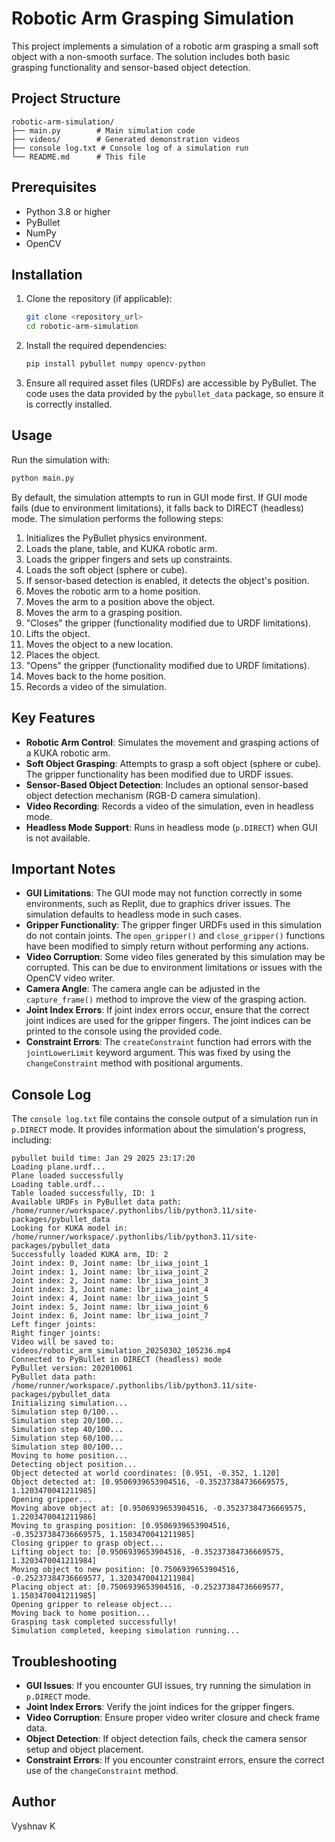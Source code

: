 # Robotic Arm Grasping Simulation

This project implements a simulation of a robotic arm grasping a small soft object with a non-smooth surface. The solution includes both basic grasping functionality and sensor-based object detection.

## Project Structure

```
robotic-arm-simulation/
├── main.py        # Main simulation code
├── videos/        # Generated demonstration videos
├── console log.txt # Console log of a simulation run
└── README.md      # This file
```

## Prerequisites

- Python 3.8 or higher
- PyBullet
- NumPy
- OpenCV

## Installation

1. Clone the repository (if applicable):

    ```bash
    git clone <repository_url>
    cd robotic-arm-simulation
    ```

2. Install the required dependencies:

    ```bash
    pip install pybullet numpy opencv-python
    ```

3. Ensure all required asset files (URDFs) are accessible by PyBullet. The code uses the data provided by the `pybullet_data` package, so ensure it is correctly installed.

## Usage

Run the simulation with:

```bash
python main.py
```

By default, the simulation attempts to run in GUI mode first. If GUI mode fails (due to environment limitations), it falls back to DIRECT (headless) mode. The simulation performs the following steps:

1. Initializes the PyBullet physics environment.
2. Loads the plane, table, and KUKA robotic arm.
3. Loads the gripper fingers and sets up constraints.
4. Loads the soft object (sphere or cube).
5. If sensor-based detection is enabled, it detects the object's position.
6. Moves the robotic arm to a home position.
7. Moves the arm to a position above the object.
8. Moves the arm to a grasping position.
9. "Closes" the gripper (functionality modified due to URDF limitations).
10. Lifts the object.
11. Moves the object to a new location.
12. Places the object.
13. "Opens" the gripper (functionality modified due to URDF limitations).
14. Moves back to the home position.
15. Records a video of the simulation.

## Key Features

- **Robotic Arm Control**: Simulates the movement and grasping actions of a KUKA robotic arm.
- **Soft Object Grasping**: Attempts to grasp a soft object (sphere or cube). The gripper functionality has been modified due to URDF issues.
- **Sensor-Based Object Detection**: Includes an optional sensor-based object detection mechanism (RGB-D camera simulation).
- **Video Recording**: Records a video of the simulation, even in headless mode.
- **Headless Mode Support**: Runs in headless mode (`p.DIRECT`) when GUI is not available.

## Important Notes

- **GUI Limitations**: The GUI mode may not function correctly in some environments, such as Replit, due to graphics driver issues. The simulation defaults to headless mode in such cases.
- **Gripper Functionality**: The gripper finger URDFs used in this simulation do not contain joints. The `open_gripper()` and `close_gripper()` functions have been modified to simply return without performing any actions.
- **Video Corruption**: Some video files generated by this simulation may be corrupted. This can be due to environment limitations or issues with the OpenCV video writer.
- **Camera Angle**: The camera angle can be adjusted in the `capture_frame()` method to improve the view of the grasping action.
- **Joint Index Errors**: If joint index errors occur, ensure that the correct joint indices are used for the gripper fingers. The joint indices can be printed to the console using the provided code.
- **Constraint Errors**: The `createConstraint` function had errors with the `jointLowerLimit` keyword argument. This was fixed by using the `changeConstraint` method with positional arguments.

## Console Log

The `console log.txt` file contains the console output of a simulation run in `p.DIRECT` mode. It provides information about the simulation's progress, including:

```
pybullet build time: Jan 29 2025 23:17:20
Loading plane.urdf...
Plane loaded successfully
Loading table.urdf...
Table loaded successfully, ID: 1
Available URDFs in PyBullet data path: /home/runner/workspace/.pythonlibs/lib/python3.11/site-packages/pybullet_data
Looking for KUKA model in: /home/runner/workspace/.pythonlibs/lib/python3.11/site-packages/pybullet_data
Successfully loaded KUKA arm, ID: 2
Joint index: 0, Joint name: lbr_iiwa_joint_1
Joint index: 1, Joint name: lbr_iiwa_joint_2
Joint index: 2, Joint name: lbr_iiwa_joint_3
Joint index: 3, Joint name: lbr_iiwa_joint_4
Joint index: 4, Joint name: lbr_iiwa_joint_5
Joint index: 5, Joint name: lbr_iiwa_joint_6
Joint index: 6, Joint name: lbr_iiwa_joint_7
Left finger joints:
Right finger joints:
Video will be saved to: videos/robotic_arm_simulation_20250302_105236.mp4
Connected to PyBullet in DIRECT (headless) mode
PyBullet version: 202010061
PyBullet data path: /home/runner/workspace/.pythonlibs/lib/python3.11/site-packages/pybullet_data
Initializing simulation...
Simulation step 0/100...
Simulation step 20/100...
Simulation step 40/100...
Simulation step 60/100...
Simulation step 80/100...
Moving to home position...
Detecting object position...
Object detected at world coordinates: [0.951, -0.352, 1.120]
Object detected at: [0.9506939653904516, -0.35237384736669575, 1.1203470041211985]
Opening gripper...
Moving above object at: [0.9506939653904516, -0.35237384736669575, 1.2203470041211986]
Moving to grasping position: [0.9506939653904516, -0.35237384736669575, 1.1503470041211985]
Closing gripper to grasp object...
Lifting object to: [0.9506939653904516, -0.35237384736669575, 1.3203470041211984]
Moving object to new position: [0.7506939653904516, -0.25237384736669577, 1.3203470041211984]
Placing object at: [0.7506939653904516, -0.25237384736669577, 1.1503470041211985]
Opening gripper to release object...
Moving back to home position...
Grasping task completed successfully!
Simulation completed, keeping simulation running...
```

## Troubleshooting

- **GUI Issues**: If you encounter GUI issues, try running the simulation in `p.DIRECT` mode.
- **Joint Index Errors**: Verify the joint indices for the gripper fingers.
- **Video Corruption**: Ensure proper video writer closure and check frame data.
- **Object Detection**: If object detection fails, check the camera sensor setup and object placement.
- **Constraint Errors**: If you encounter constraint errors, ensure the correct use of the `changeConstraint` method.

## Author

Vyshnav K


